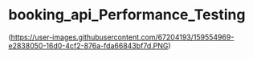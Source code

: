 # booking_api_Performance_Testing
(https://user-images.githubusercontent.com/67204193/159554969-e2838050-16d0-4cf2-876a-fda66843bf7d.PNG)
